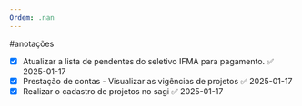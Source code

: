 ```yaml
---
Ordem: .nan
---
```


#anotações 
- [x] Atualizar a lista de pendentes do seletivo IFMA para pagamento. ✅ 2025-01-17
- [x] Prestação de contas - Visualizar as vigências de projetos ✅ 2025-01-17
- [x] Realizar o cadastro de projetos no sagi ✅ 2025-01-17